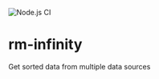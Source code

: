 ![Node.js CI](https://github.com/RedmindAB/rm-infinity/workflows/Node.js%20CI/badge.svg?branch=master)

# rm-infinity
Get sorted data from multiple data sources
